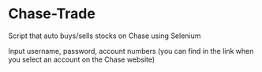 # Chase-Trade
Script that auto buys/sells stocks on Chase using Selenium

Input username, password, account numbers (you can find in the link when you select an account on the Chase website)
